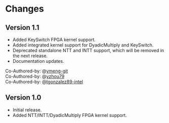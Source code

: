 # Changes

## Version 1.1
- Added KeySwitch FPGA kernel support.
- Added integrated kernel support for DyadicMultiply and KeySwitch.
- Deprecated standalone NTT and INTT support, which will be removed in the next release.
- Documentation updates.

Co-Authored-by: @[ymeng-git](https://github.com/ymeng-git) <br/>
Co-Authored-by: @[yzhou79](https://github.com/yzhou79) <br/>
Co-Authored-by: @[tgonzalez89-intel](https://github.com/tgonzalez89-intel) <br/>

## Version 1.0
- Initial release.
- Added NTT/INTT/DyadicMultiply FPGA kernel support.
